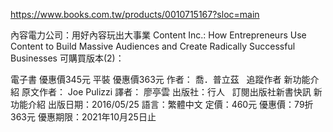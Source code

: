 
https://www.books.com.tw/products/0010715167?sloc=main

內容電力公司：用好內容玩出大事業
Content Inc.: How Entrepreneurs Use Content to Build Massive Audiences and Create Radically Successful Businesses
可購買版本(2)：

電子書
優惠價345元
平裝
優惠價363元
作者： 喬．普立茲  
追蹤作者
 新功能介紹
原文作者： Joe Pulizzi
譯者： 廖亭雲
出版社：行人  
訂閱出版社新書快訊
 新功能介紹
出版日期：2016/05/25
語言：繁體中文
定價：460元
優惠價：79折363元
優惠期限：2021年10月25日止